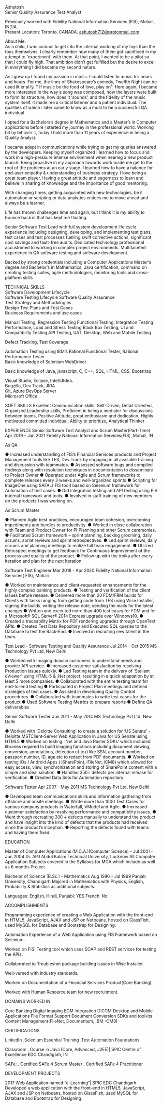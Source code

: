 Ashutosh                                            
Senior Quality Assurance Test Analyst

Previously worked with Fidelity National Information Services (FIS), Mohali, INDIA.                                                     
Present Location: Toronto, CANADA, ashutosh712@protonmail.com
 
About Me:                                            
As a child, I was curious to get into the internal working of my toys than the toys themselves. I clearly remember how many of them got sacrificed in my attempt to 'experiment' with them. At that point, I wanted to be a pilot so that I could fly high. That ambition didn’t get fulfilled but the desire to excel in everything I did became my second nature.

As I grew up I found my passion in music. I could listen to music for hours and hours. For me, the lines of Shakespeare’s comedy, Twelfth Night can be used lit·er·al·ly. " If music be the food of love, play on".
Here again, I became more interested in the way a song was composed, how the layers were built to form its structure, how does it ‘sounds’, and the fidelity of the music system itself. It made me a critical listener and a patient individual.
The qualities of which I later came to know as a must to be a successful QA individual.

I opted for a Bachelors’s degree in Mathematics and a Master’s in Computer applications before I started my journey in the professional world.
Working bit by bit over it, today I hold more than 11 years of experience in being a Quality Analyst.

I became adept in communications while trying to get my queries answered by the developers. Keeping myself organized I learned how to focus and work in a high-pressure intense environment when nearing a new product launch. Being proactive in my approach towards work made me get to the root of the problems at an early stage. I learned how to have a balance for end-user empathy & understanding of business strategy. I love being a great team player. Having a great attitude and eagerness to learn and believe in sharing of knowledge and the importance of good mentoring.

With changing times, getting acquainted with new technologies, be it automation or scripting or data analytics entices me to move ahead and always be a learner.

Life has thrown challenges time and again, but I think it is my ability to bounce back is that has kept me floating.

Senior Software Test Lead with full system development life cycle experience including designing, developing, and implementing test plans, test cases and test processes fuelling swift corrective actions, significant cost savings and fault-free audits.
Dedicated technology professional accustomed to working in complex project environments. Multifaceted experience in QA software testing and software development.

Backed by strong credentials including a Computer Applications Master’s degree and Bachelor’s in Mathematics, Java certification, command on creating testing suites, agile methodologies, monitoring tools and cross-platform skills
 
TECHNICAL SKILLS                                      
Software Development Lifecycle                                                     	            
Software Testing Lifecycle
Software Quality Assurance                                                     
Test Strategy and Methodologies                          	     	     
Design Test Plans and Test Cases            	                           
Business Requirements and use cases          	 

Manual Testing, Regression Testing
Functional Testing, Integration Testing                
Performance, Load and Stress Testing
Black Box Testing, UI and Compatibility Testing 
API Testing, UAT, Desktop, Web and Mobile Testing                              

Defect Tracking, Test Coverage                                            

Automation Testing using IBM’s Rational Functional Tester, Rational Performance Tester                            	       	         
Basic knowledge of Selenium WebDriver                                      

Basic knowledge of Java, javascript, C, C++, SQL, HTML, CSS, Bootstrap 

Visual Studio, Eclipse, IntelliJIdea.                
Bugzilla, Dev Track, JIRA                       
Git, Azure DevOps Server                                               
Microsoft Office     	                                                             
 
SOFT SKILLS
Excellent Communication skills, 
Self-Driven, Detail Oriented, Organized Leadership skills, 
Proficient in being a mediator for discussions between teams, 
Positive Attitude, great enthusiasm and dedication, 
Highly motivated committed individual, Ability to prioritize, 
Analytical Thinker
 
EXPERIENCE
Senior Software Test Analyst and Scrum Master(Part-Time)             	Apr 2019 - Jan 2021
Fidelity National Information Services(FIS), Mohali, IN

As QA

●  	Increased understanding of FIS’s  Financial Services products and Project Management tools like TFS, Dev Track by engaging in all available training and           discussion with teammates.
●  	Assessed software bugs and compiled findings along with resolution techniques in documentation to disseminate to Project Owner
●  	Operated under Agile and Scrum frameworks to complete releases every 3 weeks and well-organized sprints
●  	Scripting for ImageOne using SAFAL( FIS tool) based on Selenium framework for Automation of test cases.
●  	Did Integration testing and API testing using FIS internal framework and tools. 
●  	Involved in staff training of new members on the products I was working on.
 
As Scrum Master

●  	Planned Agile best practices,  encouraged team cohesion, overcoming impediments and hurdles to productivity.
●  	Worked in close collaboration with Team and Product Owner for PI Planning and other Scrum ceremonies.
●  	Facilitated Scrum framework – sprint planning, backlog grooming, daily scrums, sprint reviews and sprint retrospectives.
●  	Led sprint reviews, daily scrums and planning meetings to realize full team engagement.
●  	Utilized Retrospect meetings to get feedback for Continuous Improvement of the process and quality of the product.
●  	Follow up with the troika after every iteration and plan for the next Iteration
 
Software Test Engineer                                                                            	Mar 2018 - Apr 2020
Fidelity National Information Services( FIS), Mohali

●  	Worked on maintenance and client-requested enhancements for the highly complex banking products.
●  	Testing and verification of the client issues before release.
●  	Delivered more than 20 FDM/FRM builds for Clients with tasks ranging from getting code from TFS  using Wise Installer, signing the builds, writing the release     note, sending the mails for the latest changes
●  	Written and executed more than 400 test cases for FDM and for a Microsoft® SQL Server® 2014 Express upgrade over Windows10.
●  	Created a traceability Matrix for PDF rendering upgrades through OpenText APIs.
●  	Created Test Data Repository and Executed SQL queries to the Database to test the Back-End.
●  	Involved in recruiting new talent in the team.
 
Test Lead - Software Testing and Quality Assurance                           	Jul 2014 - Oct 2015
MS Technology Pvt Ltd, New Delhi

●  	Worked with Imaging domain customers to understand needs and provide API service.
●  	Increased customer satisfaction by resolving Production issues quickly.
●  	Led Testing team in the delivery of 'Stellant eViewer' using HTML-5 & .Net project, resulting in a quick adaptation by at least 5 more companies.
●  	Collaborated with the entire testing team for end-to-end testing
●  	Participated in Project Plan meetings and defined strategies of test cases.
●  	Assisted in developing Quality Control procedures.
●  	Collaborated with teammates to write test cases for the product
●  	Used  Software Testing Metrics to prepare reports 
●  	Define QA deliverables
 
Senior Software Tester                                                                             	Jun 2011 - May 2014
MS Technology Pvt Ltd, New Delhi

●  	Worked with ‘Deloitte Consulting' to create a solution for ‘US Senate' - Deloitte MSTClient-Server Web Application in Java for US Senate using HTML5
●  	Worked on testing ‘.Net and Java Raster SDKs' which included libraries required to build imaging functions including document viewing, conversion, annotations,     detection of text like SSN, account number, passport number, ID, age etc to redact from PDF documents. 
●  	Worked on testing iOs / Android Apps ( iSharePoint, iFileNet, iCM8) which allowed for easy access, view, synchronization and storing of  SharePoint content         with a simple and ideal solution.
●  	Handled 350+ defects per internal release for verification.
●  	Created Data Sets for Automation repository
 

Software Tester                                                                                          	Apr 2007 - May 2011
MS Technology Pvt Ltd, New Delhi

●  	Developed team communications skills and information gathering from offshore and onsite meetings.
●  	Wrote more than 1000 Test Cases for various company products in Waterfall, VModel and Agile.
●  	Increased customer satisfaction by resolving performance and compatibility issues.
●  	Went through recreating 300 + defects manually to understand the product and have insight into the kind of defects that the products had received since the         product’s inception.
●  	Reporting the defects found with teams and having them fixed.
 
EDUCATION

Master of Computer Applications (M.C.A.)(Computer Science) - Jul 2001 - Jun 2004
Dr. APJ Abdul Kalam Technical University, Lucknow
All Computer Application Subjects covered in the Syllabus for MCA  which include as well as 6 months Project
 
Bachelor of Science (B.Sc.) - Mathematics                                	Aug 1996 - Jul 1999
Panjab University, Chandigarh
Majored in Mathematics with Physics, English, Probability & Statistics as additional subjects.

Languages: English, Hindi, Punjabi: YES
French: No

ACCOMPLISHMENTS

Programming experience of creating a Web Application with the front-end in HTML5, JavaScript, AJAX and JSP on Netbeans, hosted on GlassFish, used MySQL for Database and Bootstrap for Designing.

Automation Experience of a Web Application using FIS Framework based on Selenium.

Worked on FIS’ Testing tool which uses SOAP and REST services for testing the APIs.

Collaborated to Troubleshot package building issues in Wise Installer. 

Well-versed with industry standards.

Worked on Documentation of a Financial Services Product(Core Banking)

Worked with Human Resource team for new recruitment.

DOMAINS WORKED IN  

Core Banking
Digital Imaging
ECM Integration
DICOM
Desktop and Mobile Applications
File Format Support
Document Conversion
SDKs and toolkits
Content Management(FileNet, Documentum, IBM -CM8)

CERTIFICATIONS

LinkedIn
.Selenium Essential Training
.Test Automation Foundations

Classroom 
. Course in Java (Core, Advanced, J2EE)| SPIC Centre of Excellence EDC Chandigarh, IN 

SAFe:
. Certified SAFe 4 Scrum Master 
. Certified SAFe 4 Practitioner

DEVELOPMENT PROJECTS

2017 Web Application named “e-Learning”| SPIC EDC Chandigarh
Developed a web application with the front-end in HTML5, JavaScript, AJAX and JSP on  Netbeans, hosted on GlassFish, used MySQL for Database and Bootstrap for Designing.

